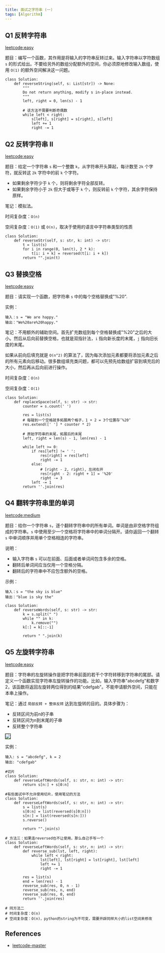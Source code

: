 ```yaml
---
title: 面试之字符串 (一)
tags: [Algorithm]
---
```


## Q1 反转字符串
[leetcode:easy](https://leetcode-cn.com/problems/reverse-string/)

题目：编写一个函数，其作用是将输入的字符串反转过来。输入字符串以字符数组 `s` 的形式给出。不要给另外的数组分配额外的空间，你必须原地修改输入数组，使用 `O(1)` 的额外空间解决这一问题。

```
class Solution:
    def reverseString(self, s: List[str]) -> None:
        """
        Do not return anything, modify s in-place instead.
        """
        left, right = 0, len(s) - 1
        
        # 该方法不需要判断奇偶数
        while left < right:
            s[left], s[right] = s[right], s[left]
            left += 1
            right -= 1
```

## Q2 反转字符串 II
[leetcode:easy](https://leetcode-cn.com/problems/reverse-string-ii/)

题目：给定一个字符串 `s` 和一个整数 `k`，从字符串开头算起，每计数至 `2k` 个字符，就反转这 `2k` 字符中的前 `k` 个字符。
- 如果剩余字符少于 `k` 个，则将剩余字符全部反转。
- 如果剩余字符小于 `2k` 但大于或等于 `k` 个，则反转前 `k` 个字符，其余字符保持原样。

笔记：模拟法。

时间复杂度：`O(n)`

空间复杂度：`O(1)` 或 `O(n)`，取决于使用的语言中字符串类型的性质

```
class Solution:
    def reverseStr(self, s: str, k: int) -> str:
        t = list(s)
        for i in range(0, len(t), 2 * k):
            t[i: i + k] = reversed(t[i: i + k])
        return "".join(t)
```

## Q3 替换空格
[leetcode:easy](https://leetcode-cn.com/problems/ti-huan-kong-ge-lcof/)

题目：请实现一个函数，把字符串 `s` 中的每个空格替换成"%20".

实例：
```
输入：s = "We are happy."
输出："We%20are%20happy."
```

笔记：不用额外的辅助空间。首先扩充数组到每个空格替换成"%20"之后的大小。然后从后向前替换空格，也就是双指针法，`i` 指向新长度的末尾，`j` 指向旧长度的末尾。

如果从前向后填充就是 `O(n^2)` 的算法了，因为每次添加元素都要将添加元素之后的所有元素向后移动。很多数组填充类问题，都可以先预先给数组扩容到填充后的大小，然后再从后向前进行操作。

时间复杂度：`O(n)`

空间复杂度：`O(1)`

```
class Solution:
    def replaceSpace(self, s: str) -> str:
        counter = s.count(' ')
        
        res = list(s)
        # 每碰到一个空格就多拓展两个格子，1 + 2 = 3个位置存’%20‘
        res.extend([' '] * counter * 2)
        
        # 原始字符串的末尾，拓展后的末尾
        left, right = len(s) - 1, len(res) - 1
        
        while left >= 0:
            if res[left] != ' ':
                res[right] = res[left]
                right -= 1
            else:
                # [right - 2, right), 左闭右开
                res[right - 2: right + 1] = '%20'
                right -= 3
            left -= 1
        return ''.join(res)
```

## Q4 翻转字符串里的单词
[leetcode:medium](https://leetcode-cn.com/problems/reverse-words-in-a-string/)

题目：给你一个字符串 `s`，逐个翻转字符串中的所有单词。单词是由非空格字符组成的字符串。`s` 中使用至少一个空格将字符串中的单词分隔开。请你返回一个翻转 `s` 中单词顺序并用单个空格相连的字符串。

说明：
- 输入字符串 `s` 可以在前面、后面或者单词间包含多余的空格。
- 翻转后单词间应当仅用一个空格分隔。
- 翻转后的字符串中不应包含额外的空格。

示例：
```
输入：s = "the sky is blue"
输出："blue is sky the"
```

```
class Solution:
    def reverseWords(self, s: str) -> str:
        k = s.split(" ")
        while "" in k:
            k.remove("")
        k[:] = k[::-1]
        
        return " ".join(k)
```

## Q5 左旋转字符串
[leetcode:easy](https://leetcode-cn.com/problems/zuo-xuan-zhuan-zi-fu-chuan-lcof/)

题目：字符串的左旋转操作是把字符串前面的若干个字符转移到字符串的尾部。请定义一个函数实现字符串左旋转操作的功能。比如，输入字符串"abcdefg"和数字2，该函数将返回左旋转两位得到的结果"cdefgab"。不能申请额外空间，只能在本串上操作。

笔记：通过 `局部反转 + 整体反转` 达到左旋转的目的。具体步骤为：
- 反转区间为前n的子串
- 反转区间为n到末尾的子串
- 反转整个字符串

<img src="{{ site.baseurl }}/assets/images/leetcode4.png" style="border:1px solid black;">

实例：
```
输入: s = "abcdefg", k = 2
输出: "cdefgab"
```

```
#切片
class Solution:
    def reverseLeftWords(self, s: str, n: int) -> str:
        return s[n:] + s[0:n]
```

```
#有些面试中不允许使用切片，使用笔记的方法
class Solution:
    def reverseLeftWords(self, s: str, n: int) -> str:
        s = list(s)
        s[0:n] = list(reversed(s[0:n]))
        s[n:] = list(reversed(s[n:]))
        s.reverse()
        
        return "".join(s)
```

```
# 方法三：如果连reversed也不让使用，那么自己手写一个
class Solution:
    def reverseLeftWords(self, s: str, n: int) -> str:
        def reverse_sub(lst, left, right):
            while left < right:
                lst[left], lst[right] = lst[right], lst[left]
                left += 1
                right -= 1
        
        res = list(s)
        end = len(res) - 1
        reverse_sub(res, 0, n - 1)
        reverse_sub(res, n, end)
        reverse_sub(res, 0, end)
        return ''.join(res)

# 同方法二
# 时间复杂度：O(n)
# 空间复杂度：O(n)，python的string为不可变，需要开辟同样大小的list空间来修改
```

## References
- [leetcode-master](https://github.com/youngyangyang04/leetcode-master)
